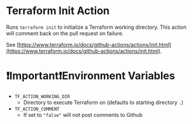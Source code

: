 # Terraform Init Action
Runs `terraform init` to initialize a Terraform working directory. This action will comment back on the pull request on failure.

See [https://www.terraform.io/docs/github-actions/actions/init.html](https://www.terraform.io/docs/github-actions/actions/init.html).

# ❗Important❗️Environment Variables

* `TF_ACTION_WORKING_DIR`
  * Directory to execute Terraform on (defaults to starting directory `.`)
* `TF_ACTION_COMMENT`
  * If set to `"false"` will not post comments to Github 
